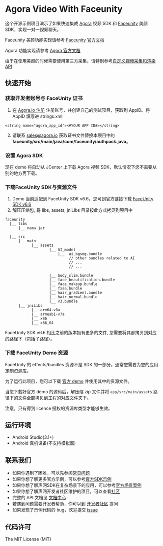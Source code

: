 # Agora Video With Faceunity

这个开源示例项目演示了如果快速集成 [Agora](www.agora.io) 视频 SDK 和 [Faceunity](http://www.faceunity.com) 美颜 SDK，实现一对一视频聊天。

Faceunity 美颜功能实现请参考 [Faceunity 官方文档](http://www.faceunity.com/docs_develop)

Agora 功能实现请参考 [Agora 官方文档](https://docs.agora.io/cn/Interactive%20Broadcast/API%20Reference/java/index.html)

由于在使用美颜的时候需要使用第三方采集，请特别参考[自定义视频采集和渲染 API](https://docs.agora.io/cn/Interactive%20Broadcast/custom_video_android?platform=Android)

## 快速开始
### 获取开发者账号与 FaceUnity 证书
1. 在 [Agora.io 注册](https://dashboard.agora.io/cn/signup/) 注册账号，并创建自己的测试项目，获取到 AppID。将 AppID 填写进 strings.xml

```
<string name="agora_app_id"><#YOUR APP ID#></string>
```
2. 请联系 sales@agora.io 获取证书文件替换本项目中的 **faceunity/src/main/java/com/faceunity/authpack.java**。

### 设置 Agora SDK

现在 demo 将自动从 JCenter 上下载 Agora 视频 SDK，默认情况下您不需要从别的地方再下载。

### 下载FaceUnity SDK与资源文件
1. Demo 当前适配到 FaceUnity SDK v6.6，您可到官方链接下载 [FaceUnity SDK v6.6](https://github.com/Faceunity/FULiveDemoDroid/releases/download/v6.6/Faceunity-Android-v6.6.zip)
2. 解压压缩包, 将 libs, assets, jniLibs 目录按此方式拷贝到项目中
```
faceunity
  |__ libs
      |__ nama.jar

  |__ src
      |__ main
            |__ assets
                    |__ AI_model
                        |__  ai_bgseg.bundle
                             // other bundles related to AI
                             // ...
                             // ... 

                    |__ body_slim.bundle
                    |__ face_beautification.bundle
                    |__ face_makeup.bundle
                    |__ fxaa.bundle
                    |__ hair_gradient.bundle
                    |__ hair_normal.bundle
                    |__ v3.bundle
      |__ jniLibs
            |__ arm64-v8a
            |__ armeabi-v7a
            |__ x86
            |__ x86_64
```

FaceUnity SDK v6.6 相比之前的版本拥有更多的文件, 您需要将其都拷贝到对应的路径下（包括子路径）。

### 下载 FaceUnity Demo 资源

FaceUnity 的 effects/bundles 资源不是 SDK 的一部分，通常您需要为您的应用定制资源库。

为了运行此项目，您可以下载 [官方 demo](https://github.com/Faceunity/FULiveDemoDroid) 并使用其中的资源文件。

当您下载好官方 demo 的源码后，解压缩 zip 文件并将 `app/src/main/assets` 路径下的文件全部拷贝到工程的对应文件夹下。

注意，只有得到 licence 授权的资源库类型才能够生效。

## 运行环境
* Android Studio(3.1+)
* Android 真机设备(不支持模拟器)

## 联系我们

- 如果你遇到了困难，可以先参阅[常见问题](https://docs.agora.io/cn/faq)
- 如果你想了解更多官方示例，可以参考[官方SDK示例](https://github.com/AgoraIO)
- 如果你想了解声网SDK在复杂场景下的应用，可以参考[官方场景案例](https://github.com/AgoraIO-usecase)
- 如果你想了解声网开发者社区维护的项目，可以查看[社区](https://github.com/AgoraIO-Community)
- 完整的 API 文档见 [文档中心](https://docs.agora.io/cn/)
- 若遇到问题需要开发者帮助，你可以到 [开发者社区](https://rtcdeveloper.com/) 提问
- 如果发现了示例代码的 bug，欢迎提交 [issue](https://github.com/AgoraIO/FaceUnity/issues)

## 代码许可

The MIT License (MIT)



